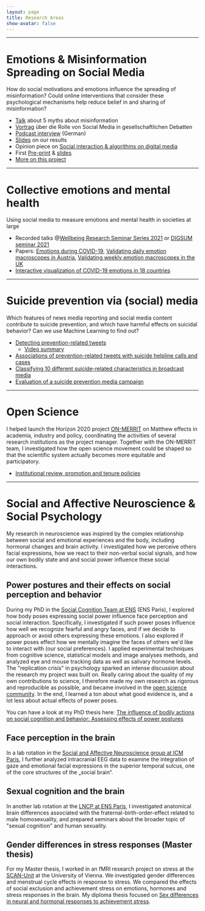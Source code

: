 ```yaml
---
layout: page
title: Research Areas
show-avatar: false
---
```


___


# Emotions & Misinformation Spreading on Social Media

How do social motivations and emotions influence the spreading of misinformation? Could online interventions that consider these psychological mechanisms help reduce belief in and sharing of misinformation?

- [Talk](https://hannahmetzler.eu/misinfomyths/#/five-myths-about-misinformation) about 5 myths about misinformation
- [Vortrag](https://hannahmetzler.eu/klimaaktiv/#/soziale-medien-sind-kein-klimakiller) über die Rolle von Social Media in gesellschaftlichen Debatten
- [Podcast interview](https://www.derstandard.at/story/3000000218043/wahrheit-gegen-luege-die-psychologie-hinter-fake-news) (German)
- [Slides](https://hannahmetzler.eu/emomis_update_2024) on our results 
- Opinion piece on [Social interaction & algorithms on digital media](https://doi.org/10.1177/17456916231185057)
- First [Pre-print](https://osf.io/udqms) & [slides](http://hannahmetzler.eu/measuring_emo_misinfo)
- [More on this project](/emomis.md)

___


# Collective emotions and mental health

Using social media to measure emotions and mental health in societies at large

- Recorded talks @[Wellbeing Research Seminar Series 2021](https://www.youtube.com/watch?v=d953J1vcH4s) or [DIGSUM seminar 2021](https://www.youtube.com/watch?v=CLC4ga-H1r0)
- Papers: [Emotions during COVID-19](https://osf.io/736kc/), [Validating daily emotion macroscopes in Austria](https://www.nature.com/articles/s41598-022-14579-y), [Validating weekly emotion macroscopes in the UK](http://arxiv.org/abs/2107.13236)
- [Interactive visualization of COVID-19 emotions in 18 countries](http://hannahmetzler.eu/COVID19-Emotions.html)

___


# Suicide prevention via (social) media

Which features of news media reporting and social media content contribute to suicide prevention, and which have harmful effects on suicidal behavior? Can we use Machine Learning to find out?

- [Detecting prevention-related tweets](https://www.jmir.org/2022/8/e34705/)
    * [Video summary](https://www.youtube.com/watch?v=UykKQYPM1Kw)
- [Associations of prevention-related tweets with suicide helpline calls and cases](https://doi.org/10.1177/00048674221126649)
- [Classifying 10 different suicide-related characteristics in broadcast media](https://doi.org/10.1371/journal.pone.0300917)
- [Evaluation of a suicide prevention media campaign](https://doi.org/10.1027/0227-5910/a000955)


___


# Open Science

I helped launch the Horizon 2020 project [ON-MERRIT](https://on-merrit.eu/) on Matthew effects in academia, industry and policy, coordinating the activities of several research institutions as the project manager. Together with the ON-MERRIT team, I investigated how the open science movement could be shaped so that the scientific system actually becomes more equitable and participatory. 

- [Institutional review, promotion and tenure policies](https://doi.org/10.1162/qss_a_00224)

___

# Social and Affective Neuroscience & Social Psychology

My research in neuroscience was inspired by the complex relationship between social and emotional experiences and the body, including hormonal changes and brain activity. I investigated how we perceive others facial expressions, how we react to their non-verbal social signals, and how our own bodily state and and social power influence these social interactions.

## Power postures and their effects on social perception and behavior

During my PhD in the [Social Cognition Team at ENS](https://lnc2.dec.ens.fr/en/research/teams/social-cognition-brain-society) (ENS Paris), I explored how body poses expressing social power influence face perception and social interaction. Specifically, I investigated if such power poses influence how well we recognize fearful and angry faces, and if we decide to approach or avoid others expressing these emotions. I also explored if power poses effect how we mentally imagine the faces of others we'd like to interact with (our social preferences). 
I applied experimental techniques from cognitive science, statistical models and image analyses methods, and analyzed eye and mouse tracking data as well as salivary hormone levels. 
The "replication crisis" in psychology sparked an intense discussion about the research my project was built on. 
Really caring about the quality of my own contributions to science, I therefore made my own research as rigorous and reproducible as possible, and became involved in the [open science community](http://improvingpsych.org/). In the end, I learned a ton about what good evidence is, and a lot less about actual effects of power poses.

You can have a look at my PhD thesis here: [The influence of bodily actions on social cognition and behavior: Assessing effects of power postures](https://tel.archives-ouvertes.fr/tel-02372963)

## Face perception in the brain

In a lab rotation in the [Social and Affective Neuroscience group at ICM Paris](https://socialaffectiveneuro.wixsite.com/thesanteam/nathalie-george), I further analyzed intracranial EEG data to examine the integration of gaze and emotional facial expressions in the superior temporal sulcus, one of the core structures of the „social brain“. 

## Sexual cognition and the brain

In another lab rotation at the [LNCP at ENS Paris](https://lscp.dec.ens.fr/en), I investigated anatomical brain differences associated with the fraternal-birth-order-effect related to male homosexuality, and prepared seminars about the broader topic of "sexual cognition" and human sexuality. 
 
## Gender differences in stress responses (Master thesis)

For my Master thesis, I worked in an fMRI research project on stress at the [SCAN-Unit][SCAN] at the University of Vienna. We investigated gender differences and menstrual cycle effects in response to stress. 
We compared the effects of social exclusion and achievement stress on emotions, hormones and stress responses in the brain.
My diploma thesis focused on [Sex differences in neural and hormonal responses to achievement stress](http://othes.univie.ac.at/27600/). 

[ENPprogram]: http://www.paris-neuroscience.fr/en/graduate-program
[SCAN]: https://scan-psy.univie.ac.at/

